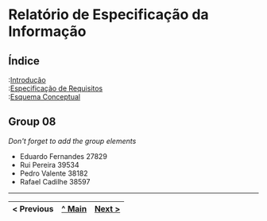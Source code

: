 # Relatório de Especificação da Informação

## Índice

:[Introdução](rei01.md)  
:[Especificação de Requisitos](rei02.md)  
:[Esquema Conceptual](rei03.md)  

## Group 08

_Don't forget to add the group elements_

* Eduardo Fernandes 27829
* Rui Pereira 39534
* Pedro Valente 38182
* Rafael Cadilhe 38597

---
< Previous | [^ Main](https://github.com/exemploTrabalho/reportSIBD/) | [Next >](rei01.md)
:--- | :---: | ---: 
